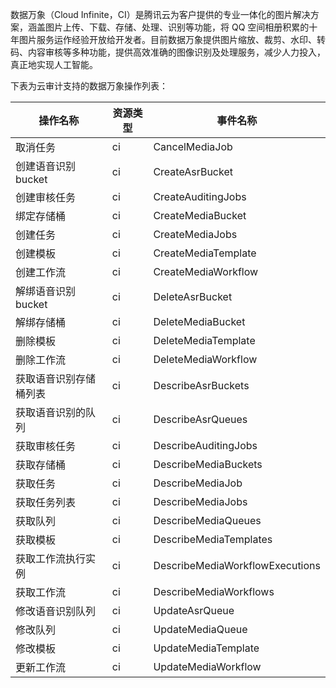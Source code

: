 数据万象（Cloud Infinite，CI）是腾讯云为客户提供的专业一体化的图片解决方案，涵盖图片上传、下载、存储、处理、识别等功能，将 QQ 空间相册积累的十年图片服务运作经验开放给开发者。目前数据万象提供图片缩放、裁剪、水印、转码、内容审核等多种功能，提供高效准确的图像识别及处理服务，减少人力投入，真正地实现人工智能。

下表为云审计支持的数据万象操作列表：

| 操作名称         | 资源类型 | 事件名称                            |
|--------------|------|---------------------------------|
| 取消任务         | ci   | CancelMediaJob                  |
| 创建语音识别 bucket | ci   | CreateAsrBucket                 |
| 创建审核任务       | ci   | CreateAuditingJobs              |
| 绑定存储桶        | ci   | CreateMediaBucket               |
| 创建任务         | ci   | CreateMediaJobs                 |
| 创建模板         | ci   | CreateMediaTemplate             |
| 创建工作流        | ci   | CreateMediaWorkflow             |
| 解绑语音识别 bucket | ci   | DeleteAsrBucket                 |
| 解绑存储桶        | ci   | DeleteMediaBucket               |
| 删除模板         | ci   | DeleteMediaTemplate             |
| 删除工作流        | ci   | DeleteMediaWorkflow             |
| 获取语音识别存储桶列表  | ci   | DescribeAsrBuckets              |
| 获取语音识别的队列    | ci   | DescribeAsrQueues               |
| 获取审核任务       | ci   | DescribeAuditingJobs            |
| 获取存储桶        | ci   | DescribeMediaBuckets            |
| 获取任务         | ci   | DescribeMediaJob                |
| 获取任务列表       | ci   | DescribeMediaJobs               |
| 获取队列         | ci   | DescribeMediaQueues             |
| 获取模板         | ci   | DescribeMediaTemplates          |
| 获取工作流执行实例    | ci   | DescribeMediaWorkflowExecutions |
| 获取工作流        | ci   | DescribeMediaWorkflows          |
| 修改语音识别队列     | ci   | UpdateAsrQueue                  |
| 修改队列         | ci   | UpdateMediaQueue                |
| 修改模板         | ci   | UpdateMediaTemplate             |
| 更新工作流        | ci   | UpdateMediaWorkflow             |
